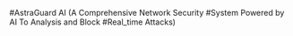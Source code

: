 #AstraGuard AI (A Comprehensive Network Security
#System Powered by AI To Analysis and Block
#Real_time Attacks)
